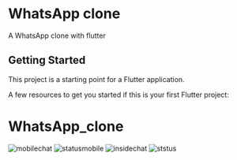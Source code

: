 # WhatsApp clone

A WhatsApp clone with flutter

## Getting Started

This project is a starting point for a Flutter application.

A few resources to get you started if this is your first Flutter project:


# WhatsApp_clone

![mobilechat](https://user-images.githubusercontent.com/68594765/134809221-487c25fc-5c5e-40ae-af18-106daa1feea6.png)
![statusmobile](https://user-images.githubusercontent.com/68594765/134809225-7fcf1104-2cca-468f-b0a8-73c502134ea6.png)
![insidechat](https://user-images.githubusercontent.com/68594765/134809379-e05ea642-eec2-4c9f-a9b2-0fc8fca4cd49.png)
![ststus](https://user-images.githubusercontent.com/68594765/134809387-69dbd05a-1950-45d5-a378-7aec61bdecdb.png)
